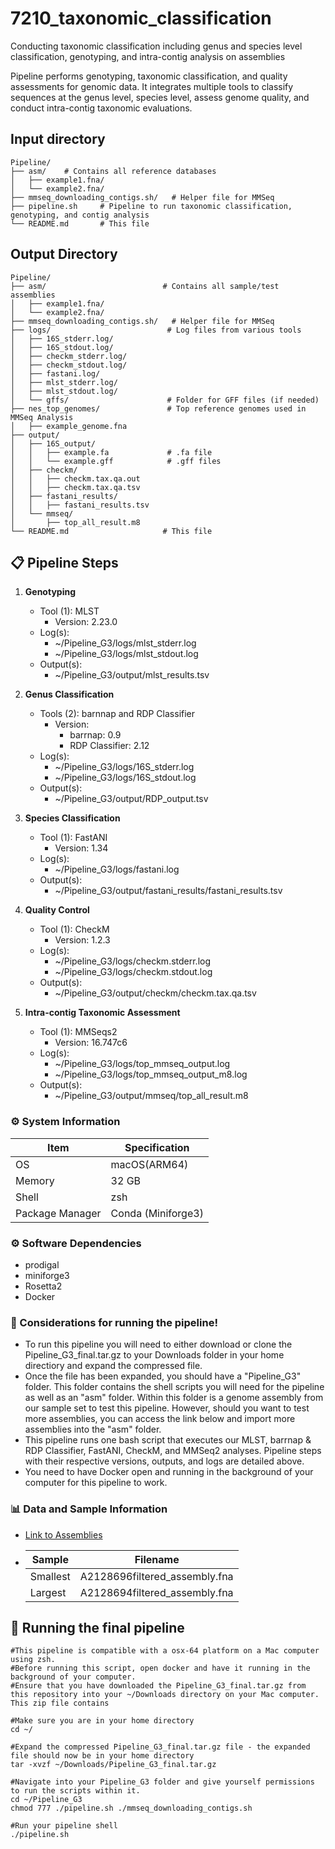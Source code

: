 # 7210_taxonomic_classification
Conducting taxonomic classification including genus and species level classification, genotyping, and intra-contig analysis on assemblies

Pipeline performs genotyping, taxonomic classification, and quality assessments for genomic data. It integrates multiple tools to classify sequences at the genus level, species level, assess genome quality, and conduct intra-contig taxonomic evaluations.

## Input directory
```
Pipeline/
├── asm/    # Contains all reference databases
│   ├── example1.fna/
│   └── example2.fna/
├── mmseq_downloading_contigs.sh/   # Helper file for MMSeq
├── pipeline.sh     # Pipeline to run taxonomic classification, genotyping, and contig analysis
└── README.md       # This file
```

## Output Directory
```
Pipeline/
├── asm/                          # Contains all sample/test assemblies
│   ├── example1.fna/
│   └── example2.fna/
├── mmseq_downloading_contigs.sh/   # Helper file for MMSeq
├── logs/                          # Log files from various tools
│   ├── 16S_stderr.log/
│   ├── 16S_stdout.log/
│   ├── checkm_stderr.log/   
│   ├── checkm_stdout.log/
│   ├── fastani.log/
│   ├── mlst_stderr.log/
│   ├── mlst_stdout.log/
│   └── gffs/                      # Folder for GFF files (if needed)
├── nes_top_genomes/               # Top reference genomes used in MMSeq Analysis
│   ├── example_genome.fna   
├── output/
│   ├── 16S_output/
│   │   ├── example.fa             # .fa file
│   │   └── example.gff            # .gff files
│   ├── checkm/
│   │   ├── checkm.tax.qa.out
│   │   ├── checkm.tax.qa.tsv
│   ├── fastani_results/
│   │   ├── fastani_results.tsv
│   └── mmseq/
│       ├── top_all_result.m8
└── README.md                     # This file

```
## 📋 Pipeline Steps

1. **Genotyping**
   - Tool (1): MLST
     - Version: 2.23.0
   - Log(s):
     - ~/Pipeline_G3/logs/mlst_stderr.log
     - ~/Pipeline_G3/logs/mlst_stdout.log
   - Output(s):
     - ~/Pipeline_G3/output/mlst_results.tsv
       
2. **Genus Classification**
   - Tools (2): barnnap and RDP Classifier
     - Version:
        - barrnap: 0.9
        - RDP Classifier: 2.12
   - Log(s):
     - ~/Pipeline_G3/logs/16S_stderr.log
     - ~/Pipeline_G3/logs/16S_stdout.log
   - Output(s):
      - ~/Pipeline_G3/output/RDP_output.tsv
     
3. **Species Classification**
   - Tool (1): FastANI
     - Version: 1.34
   - Log(s):
     - ~/Pipeline_G3/logs/fastani.log
   - Output(s):
      - ~/Pipeline_G3/output/fastani_results/fastani_results.tsv

4. **Quality Control**
   - Tool (1): CheckM
     - Version: 1.2.3
   - Log(s):
     - ~/Pipeline_G3/logs/checkm.stderr.log
     - ~/Pipeline_G3/logs/checkm.stdout.log
   - Output(s):
      - ~/Pipeline_G3/output/checkm/checkm.tax.qa.tsv
     
5. **Intra-contig Taxonomic Assessment**
   - Tool (1): MMSeqs2
     - Version: 16.747c6
   - Log(s):
     - ~/Pipeline_G3/logs/top_mmseq_output.log
     - ~/Pipeline_G3/logs/top_mmseq_output_m8.log
   - Output(s):
      - ~/Pipeline_G3/output/mmseq/top_all_result.m8

### ⚙️ System Information
| Item | Specification |
|---|---|
| OS | macOS(ARM64) |
| Memory | 32 GB |
| Shell | zsh |
| Package Manager | Conda (Miniforge3) |

### ⚙️ Software Dependencies
* prodigal
* miniforge3
* Rosetta2
* Docker


### 🧬 Considerations for running the pipeline!
* To run this pipeline you will need to either download or clone the Pipeline_G3_final.tar.gz to your Downloads folder in your home directiory and expand the compressed file.
* Once the file has been expanded, you should have a "Pipeline_G3" folder. This folder contains the shell scripts you will need for the pipeline as well as an "asm" folder. Within this folder is a genome assembly from our sample set to test this pipeline. However, should you want to test more assemblies, you can access the link below and import more assemblies into the "asm" folder.
* This pipeline runs one bash script that executes our MLST, barrnap & RDP Classifier, FastANI, CheckM, and MMSeq2 analyses. Pipeline steps with their respective versions, outputs, and logs are detailed above.
* You need to have Docker open and running in the background of your computer for this pipeline to work.


### 📊 Data and Sample Information
* [Link to Assemblies](https://gtvault.sharepoint.com/:f:/s/TeamABIOL7210Spring2025/Erh9u1iPGNFFow3mSgCIbBsBLuvKnvCIKsVzFUNNHI97Yw?e=vSHnzm)
* | Sample | Filename |
   |---|---|
   | Smallest | A2128696filtered_assembly.fna |
   | Largest | A2128694filtered_assembly.fna |

## 🧬 Running the final pipeline
```
#This pipeline is compatible with a osx-64 platform on a Mac computer using zsh.
#Before running this script, open docker and have it running in the background of your computer.
#Ensure that you have downloaded the Pipeline_G3_final.tar.gz from this repository into your ~/Downloads directory on your Mac computer. This zip file contains 

#Make sure you are in your home directory
cd ~/

#Expand the compressed Pipeline_G3_final.tar.gz file - the expanded file should now be in your home directory
tar -xvzf ~/Downloads/Pipeline_G3_final.tar.gz

#Navigate into your Pipeline_G3 folder and give yourself permissions to run the scripts within it.
cd ~/Pipeline_G3
chmod 777 ./pipeline.sh ./mmseq_downloading_contigs.sh

#Run your pipeline shell
./pipeline.sh

```

